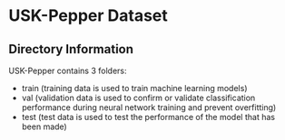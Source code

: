 # USK-Pepper Dataset

## Directory Information

USK-Pepper contains 3 folders:
* train (training data is used to train machine learning models)
* val (validation data is used to confirm or validate classification performance during neural network training and prevent overfitting)
* test (test data is used to test the performance of the model that has been made)



